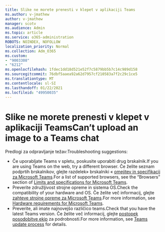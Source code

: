```yaml
---
title: Slike ne morete prenesti v klepet v aplikaciji Teams
ms.author: v-jmathew
author: v-jmathew
manager: scotv
ms.audience: Admin
ms.topic: article
ms.service: o365-administration
ROBOTS: NOINDEX, NOFOLLOW
localization_priority: Normal
ms.collection: Adm_O365
ms.custom:
- "9003308"
- "6212"
ms.openlocfilehash: 1fdec1dd18d521e52f7c5879bb5b7c14c989d158
ms.sourcegitcommit: 76dbf5aaea92a62d7957cf210583a7f2c29c1ce5
ms.translationtype: MT
ms.contentlocale: sl-SI
ms.lasthandoff: 01/22/2021
ms.locfileid: "49950035"
---
```

# <a name="cant-upload-an-image-to-a-teams-chat"></a><span data-ttu-id="25fcd-102">Slike ne morete prenesti v klepet v aplikaciji Teams</span><span class="sxs-lookup"><span data-stu-id="25fcd-102">Can’t upload an image to a Teams chat</span></span>

<span data-ttu-id="25fcd-103">Predlogi za odpravljanje težav:</span><span class="sxs-lookup"><span data-stu-id="25fcd-103">Troubleshooting suggestions:</span></span>

- <span data-ttu-id="25fcd-104">Če uporabljate Teams v spletu, poskusite uporabiti drug brskalnik.</span><span class="sxs-lookup"><span data-stu-id="25fcd-104">If you are using Teams on the web, try a different browser.</span></span> <span data-ttu-id="25fcd-105">Če želite seznam podprtih brskalnikov, glejte razdelek» brskalniki « [omejitev in specifikacij za Microsoft Teams](https://docs.microsoft.com/microsoftteams/limits-specifications-teams).</span><span class="sxs-lookup"><span data-stu-id="25fcd-105">For a list of supported browsers, see the “Browsers” section of [Limits and specifications for Microsoft Teams](https://docs.microsoft.com/microsoftteams/limits-specifications-teams).</span></span>
- <span data-ttu-id="25fcd-106">Preverite združljivost strojne opreme in sistema OS.</span><span class="sxs-lookup"><span data-stu-id="25fcd-106">Check the compatibility of your hardware and OS.</span></span> <span data-ttu-id="25fcd-107">Če želite več informacij, glejte [zahteve strojne opreme za Microsoft Teams](https://docs.microsoft.com/microsoftteams/hardware-requirements-for-the-teams-app).</span><span class="sxs-lookup"><span data-stu-id="25fcd-107">For more information, see [Hardware requirements for Microsoft Teams](https://docs.microsoft.com/microsoftteams/hardware-requirements-for-the-teams-app).</span></span>
- <span data-ttu-id="25fcd-108">Preverite, ali imate najnovejšo različico teams.</span><span class="sxs-lookup"><span data-stu-id="25fcd-108">Check that you have the latest Teams version.</span></span> <span data-ttu-id="25fcd-109">Če želite več informacij, glejte [postopek posodobitve ekip](https://docs.microsoft.com/microsoftteams/teams-client-update) za podrobnosti.</span><span class="sxs-lookup"><span data-stu-id="25fcd-109">For more information, see [Teams update process](https://docs.microsoft.com/microsoftteams/teams-client-update) for details.</span></span>

